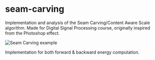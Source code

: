 # seam-carving
 Implementation and analysis of the Seam Carving/Content Aware Scale algorithm.
 Made for Digital Signal Processing course, originally inspired from the Photoshop effect.
 
 ![Seam Carving example](https://miro.medium.com/max/1400/0*CcTPxAS2l6Ec4ZBK.png)
 
 Implementation for both forward & backward energy computation.
